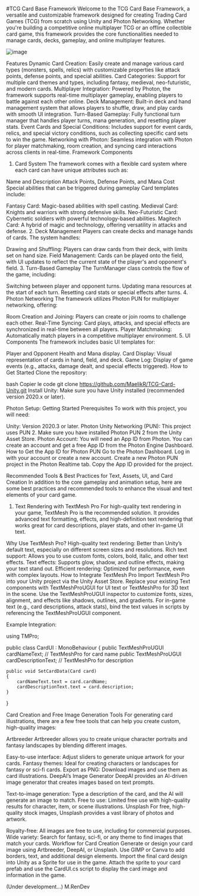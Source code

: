 #TCG Card Base Framework
Welcome to the TCG Card Base Framework, a versatile and customizable framework designed for creating Trading Card Games (TCG) from scratch using Unity and Photon Networking. Whether you're building a competitive online multiplayer TCG or an offline 
collectible card game, this framework provides the core functionalities needed to manage cards, decks, gameplay, and online multiplayer features.

![image](https://github.com/user-attachments/assets/64b2da36-1c11-4252-a4a5-508356f1cd0d)


Features
Dynamic Card Creation: Easily create and manage various card types (monsters, spells, relics) with customizable properties like attack points, defense points, and special abilities.
Card Categories: Support for multiple card themes and types, including fantasy, medieval, neo-futuristic, and modern cards.
Multiplayer Integration: Powered by Photon, the framework supports real-time multiplayer gameplay, enabling players to battle against each other online.
Deck Management: Built-in deck and hand management system that allows players to shuffle, draw, and play cards with smooth UI integration.
Turn-Based Gameplay: Fully functional turn manager that handles player turns, mana generation, and resetting player stats.
Event Cards and Special Conditions: Includes support for event cards, relics, and special victory conditions, such as collecting specific card sets to win the game.
Networking with Photon: Seamless integration with Photon for player matchmaking, room creation, and syncing card interactions across clients in real-time.
Framework Components
1. Card System
The framework comes with a flexible card system where each card can have unique attributes such as:

Name and Description
Attack Points, Defense Points, and Mana Cost
Special abilities that can be triggered during gameplay
Card templates include:

Fantasy Card: Magic-based abilities with spell casting.
Medieval Card: Knights and warriors with strong defensive skills.
Neo-Futuristic Card: Cybernetic soldiers with powerful technology-based abilities.
Magitech Card: A hybrid of magic and technology, offering versatility in attacks and defense.
2. Deck Management
Players can create decks and manage hands of cards. The system handles:

Drawing and Shuffling: Players can draw cards from their deck, with limits set on hand size.
Field Management: Cards can be played onto the field, with UI updates to reflect the current state of the player's and opponent's field.
3. Turn-Based Gameplay
The TurnManager class controls the flow of the game, including:

Switching between player and opponent turns.
Updating mana resources at the start of each turn.
Resetting card stats or special effects after turns.
4. Photon Networking
The framework utilizes Photon PUN for multiplayer networking, offering:

Room Creation and Joining: Players can create or join rooms to challenge each other.
Real-Time Syncing: Card plays, attacks, and special effects are synchronized in real-time between all players.
Player Matchmaking: Automatically match players in a competitive multiplayer environment.
5. UI Components
The framework includes basic UI templates for:

Player and Opponent Health and Mana display.
Card Display: Visual representation of cards in hand, field, and deck.
Game Log: Display of game events (e.g., attacks, damage dealt, and special effects triggered).
How to Get Started
Clone the repository:

bash
Copier le code
git clone https://github.com/MaelikR/TCG-Card-Unity.git
Install Unity: Make sure you have Unity installed (recommended version 2020.x or later).

Photon Setup:
Getting Started
Prerequisites
To work with this project, you will need:

Unity: Version 2020.3 or later.
Photon Unity Networking (PUN): This project uses PUN 2. Make sure you have installed Photon PUN 2 from the Unity Asset Store.
Photon Account: You will need an App ID from Photon. You can create an account and get a free App ID from the Photon Engine Dashboard.
How to Get the App ID for Photon PUN
Go to the Photon Dashboard.
Log in with your account or create a new account.
Create a new Photon PUN project in the Photon Realtime tab.
Copy the App ID provided for the project.

Recommended Tools & Best Practices for Text, Assets, UI, and Card Creation
In addition to the core gameplay and animation setup, here are some best practices and recommended tools to enhance the visual and text elements of your card game.

1. Text Rendering with TextMesh Pro
For high-quality text rendering in your game, TextMesh Pro is the recommended solution. It provides advanced text formatting, effects, and high-definition text rendering that works great for card descriptions, player stats, and other in-game UI text.

Why Use TextMesh Pro?
High-quality text rendering: Better than Unity’s default text, especially on different screen sizes and resolutions.
Rich text support: Allows you to use custom fonts, colors, bold, italic, and other text effects.
Text effects: Supports glow, shadow, and outline effects, making your text stand out.
Efficient rendering: Optimized for performance, even with complex layouts.
How to Integrate TextMesh Pro
Import TextMesh Pro into your Unity project via the Unity Asset Store.
Replace your existing Text components with TextMeshProUGUI for UI text or TextMeshPro for 3D text in the scene.
Use the TextMeshProUGUI inspector to customize fonts, sizes, alignment, and effects like shadows, outlines, and gradients.
For in-game text (e.g., card descriptions, attack stats), bind the text values in scripts by referencing the TextMeshProUGUI component.

Example Integration:

using TMPro;

public class CardUI : MonoBehaviour
{
    public TextMeshProUGUI cardNameText;  // TextMeshPro for card name
    public TextMeshProUGUI cardDescriptionText;  // TextMeshPro for description

    public void SetCardData(Card card)
    {
        cardNameText.text = card.cardName;
        cardDescriptionText.text = card.description;
    }
}

Card Creation and Free Image Generation Tools
For generating card illustrations, there are a few free tools that can help you create custom, high-quality images:

Artbreeder
Artbreeder allows you to create unique character portraits and fantasy landscapes by blending different images.

Easy-to-use interface: Adjust sliders to generate unique artwork for your cards.
Fantasy themes: Ideal for creating characters or landscapes for fantasy or sci-fi cards.
Export as PNG: Download images and use them as card illustrations.
DeepAI’s Image Generator
DeepAI provides an AI-driven image generator that creates images based on text prompts.

Text-to-image generation: Type a description of the card, and the AI will generate an image to match.
Free to use: Limited free use with high-quality results for character, item, or scene illustrations.
Unsplash
For free, high-quality stock images, Unsplash provides a vast library of photos and artwork.

Royalty-free: All images are free to use, including for commercial purposes.
Wide variety: Search for fantasy, sci-fi, or any theme to find images that match your cards.
Workflow for Card Creation
Generate or design your card image using Artbreeder, DeepAI, or Unsplash.
Use GIMP or Canva to add borders, text, and additional design elements.
Import the final card design into Unity as a Sprite for use in the game.
Attach the sprite to your card prefab and use the CardUI.cs script to display the card image and information in the game.

(Under development...)
M.RenDev

